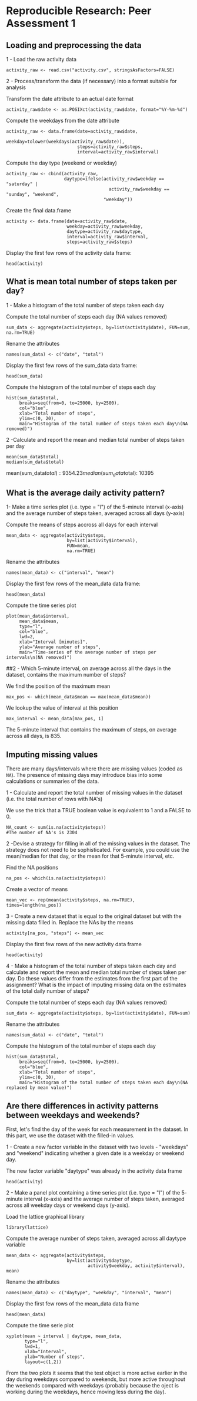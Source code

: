 # Reproducible Research: Peer Assessment 1

## Loading and preprocessing the data
1 - Load the raw activity data
```{r loaddata}
activity_raw <- read.csv("activity.csv", stringsAsFactors=FALSE)
```
2 - Process/transform the data (if necessary) into a format suitable for analysis

Transform the date attribute to an actual date format
```{r}
activity_raw$date <- as.POSIXct(activity_raw$date, format="%Y-%m-%d")
```
Compute the weekdays from the date attribute
```{r}
activity_raw <- data.frame(date=activity_raw$date, 
                           weekday=tolower(weekdays(activity_raw$date)), 
                           steps=activity_raw$steps, 
                           interval=activity_raw$interval)
```
Compute the day type (weekend or weekday)
```{r}
activity_raw <- cbind(activity_raw, 
                      daytype=ifelse(activity_raw$weekday == "saturday" | 
                                       activity_raw$weekday == "sunday", "weekend", 
                                     "weekday"))
```
Create the final data.frame
```{r}
activity <- data.frame(date=activity_raw$date, 
                       weekday=activity_raw$weekday, 
                       daytype=activity_raw$daytype, 
                       interval=activity_raw$interval,
                       steps=activity_raw$steps)
```
Display the first few rows of the activity data frame:
```{r}
head(activity)
```

## What is mean total number of steps taken per day?

1 - Make a histogram of the total number of steps taken each day

Compute the total number of steps each day (NA values removed)
```{r}
sum_data <- aggregate(activity$steps, by=list(activity$date), FUN=sum, na.rm=TRUE)
```
Rename the attributes
```{r}
names(sum_data) <- c("date", "total")
```
Display the first few rows of the sum_data data frame:
```{r}
head(sum_data)
```
Compute the histogram of the total number of steps each day
```{r}
hist(sum_data$total, 
     breaks=seq(from=0, to=25000, by=2500),
     col="blue", 
     xlab="Total number of steps", 
     ylim=c(0, 20), 
     main="Histogram of the total number of steps taken each day\n(NA removed)")
```
2 -Calculate and report the mean and median total number of steps taken per day
```{r}
mean(sum_data$total)
median(sum_data$total)
```
mean(sum_data$total): 9354.23
median(sum_data$total): 10395


## What is the average daily activity pattern?

1- Make a time series plot (i.e. type = "l") of the 5-minute interval (x-axis) and the average number of steps taken, averaged across all days (y-axis)

Compute the means of steps accross all days for each interval
```{r}
mean_data <- aggregate(activity$steps, 
                       by=list(activity$interval), 
                       FUN=mean, 
                       na.rm=TRUE)
```
Rename the attributes
```{r}
names(mean_data) <- c("interval", "mean")
```
Display the first few rows of the mean_data data frame:
```{r}
head(mean_data)
```
Compute the time series plot
```{r}
plot(mean_data$interval, 
     mean_data$mean, 
     type="l", 
     col="blue", 
     lwd=2, 
     xlab="Interval [minutes]", 
     ylab="Average number of steps", 
     main="Time-series of the average number of steps per intervals\n(NA removed)")
```

##2 - Which 5-minute interval, on average across all the days in the dataset, contains the maximum number of steps?

We find the position of the maximum mean
```{r}
max_pos <- which(mean_data$mean == max(mean_data$mean))
```
We lookup the value of interval at this position
```{r}
max_interval <- mean_data[max_pos, 1]
```
The 5-minute interval that contains the maximum of steps, on average across all days, is 835.


## Imputing missing values

There are many days/intervals where there are missing values (coded as `NA`). The presence of missing days may introduce bias into some calculations or summaries of the data.

1 - Calculate and report the total number of missing values in the dataset (i.e. the total number of rows with NA's)

We use the trick that a TRUE boolean value is equivalent to 1 and a FALSE to 0.
```{r how}
NA_count <- sum(is.na(activity$steps))
#The number of NA's is 2304
```
2 -Devise a strategy for filling in all of the missing values in the dataset. The strategy does not need to be sophisticated. For example, you could use the mean/median for that day, or the mean for that 5-minute interval, etc.

Find the NA positions
```{r}
na_pos <- which(is.na(activity$steps))
```
Create a vector of means
```{r}
mean_vec <- rep(mean(activity$steps, na.rm=TRUE), times=length(na_pos))
```
3 - Create a new dataset that is equal to the original dataset but with the missing data filled in.
Replace the NAs by the means
```{r}
activity[na_pos, "steps"] <- mean_vec
```
Display the first few rows of the new activity data frame
```{r}
head(activity)
```
4 - Make a histogram of the total number of steps taken each day and calculate and report the mean and median total number of steps taken per day. Do these values differ from the estimates from the first part of the assignment? What is the impact of imputing missing data on the estimates of the total daily number of steps?

Compute the total number of steps each day (NA values removed)
```{r}
sum_data <- aggregate(activity$steps, by=list(activity$date), FUN=sum)
```
Rename the attributes
```{r}
names(sum_data) <- c("date", "total")
```
Compute the histogram of the total number of steps each day
```{r}
hist(sum_data$total, 
     breaks=seq(from=0, to=25000, by=2500),
     col="blue", 
     xlab="Total number of steps", 
     ylim=c(0, 30), 
     main="Histogram of the total number of steps taken each day\n(NA replaced by mean value)")
```



## Are there differences in activity patterns between weekdays and weekends?
First, let's find the day of the week for each measurement in the dataset. In
this part, we use the dataset with the filled-in values.


1 - Create a new factor variable in the dataset with two levels - "weekdays" and "weekend" indicating whether a given date is a weekday or weekend day.

The new factor variable "daytype" was already in the activity data frame
```{r}
head(activity)
```
2 - Make a panel plot containing a time series plot (i.e. type = "l") of the 5- minute interval (x-axis) and the average number of steps taken, averaged across all weekday days or weekend days (y-axis).

Load the lattice graphical library
```{r}
library(lattice)
```
Compute the average number of steps taken, averaged across all daytype variable
```{r}
mean_data <- aggregate(activity$steps, 
                       by=list(activity$daytype, 
                               activity$weekday, activity$interval), mean)
```
Rename the attributes
```{r}
names(mean_data) <- c("daytype", "weekday", "interval", "mean")
```
Display the first few rows of the mean_data data frame
```{r}
head(mean_data)
```
Compute the time serie plot
```{r}
xyplot(mean ~ interval | daytype, mean_data, 
       type="l", 
       lwd=1, 
       xlab="Interval", 
       ylab="Number of steps", 
       layout=c(1,2))
```
From the two plots it seems that the test object is more active earlier in the day during weekdays compared to weekends, but more active throughout the weekends compared with weekdays (probably because the oject is working during the weekdays, hence moving less during the day).

